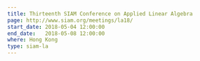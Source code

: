```yaml
---
title: Thirteenth SIAM Conference on Applied Linear Algebra
page: http://www.siam.org/meetings/la18/
start_date: 2018-05-04 12:00:00
end_date:   2018-05-08 12:00:00
where: Hong Kong
type: siam-la
---
```



